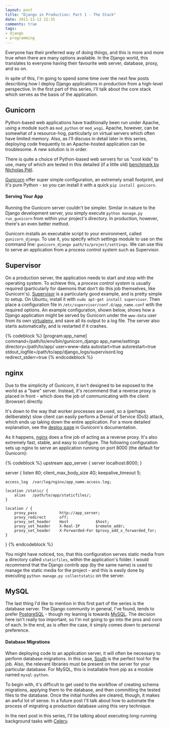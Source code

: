 ```yaml
---
layout: post
title: "Django in Production: Part 1 - The Stack"
date: 2011-11-12 22:35
comments: true
tags:
- django
- programming
---
```


Everyone has their preferred way of doing things, and this is more and more
true when there are many options available. In the Django world, this
translates to everyone having their favourite web server, database, proxy, and
so on.

In spite of this, I'm going to spend some time over the next few posts
describing how I deploy Django applications in production from a high-level
perspective. In the first part of this series, I'll talk about the core stack
which serves as the basis of the application.

Gunicorn
--------

Python-based web applications have traditionally been run under Apache, using
a module such as `mod_python` or `mod_wsgi`. Apache, however, can be somewhat
of a resource-hog, particularly on virtual servers which often have limited
memory. Also, as I'll discuss in detail later in this series, deploying code
frequently to an Apache-hosted application can be troublesome. A new solution
is in order.

There is quite a choice of Python-based web servers for us "cool kids" to use,
many of which are tested in this detailed (if a little old)
[benchmark by Nicholas Piël][benchmark].

[Gunicorn][gunicorn] offer super simple configuration, an extremely small
footprint, and it's pure Python - so you can install it with a quick `pip
install gunicorn`.

#### Serving Your App

Running the Gunicorn server couldn't be simpler. Similar in nature to the
Django development server, you simply execute `python manage.py run_gunicorn`
from within your project's directory. In production, however, there's an even
better method.

Gunicorn installs an executable script to your environment, called
`gunicorn_django`. To use it, you specify which settings module to use on the
command line: `gunicorn_django path/to/project/settings`. We can use this to
serve an application from a process control system such as
Supervisor.

Supervisor
----------

On a production server, the application needs to start and stop with the
operating system. To achieve this, a *process control system* is usually
required (particularly for daemons that don't do this job themselves, like
Gunicorn's). [Supervisor][supervisor] is a particularly good example, and is
pretty simple to setup. On Ubuntu, install it with `sudo apt-get install
supervisor`. Then place a configuration file in
`/etc/supervisor/conf.d/app_name.conf` with the required options. An example
configuration, shown below, shows how a Django application might be served by
Gunicorn under the `www-data` user from its own [virtualenv][virtualenv], and
save all its output to a log file. The server also starts automatically, and
is restarted if it crashes.

{% codeblock %}
[program:app_name]
command=/path/to/env/bin/gunicorn_django app_name/settings
directory=/path/to/app/
user=www-data
autostart=true
autorestart=true
stdout_logfile=/path/to/app/django_logs/supervisord.log
redirect_stderr=true
{% endcodeblock %}

nginx
-----

Due to the simplicity of Gunicorn, it isn't designed to be exposed to the world
as a "bare" server. Instead, it's recommend that a reverse proxy is placed in
front - which does the job of communicating with the client (browser) directly.

It's down to the way that worker processes are used, so a (perhaps
deliberately) slow client can easily perform a Denial of Service (DoS) attack,
which ends up taking down the entire application. For a more detailed
explanation, see the [deploy page][gunicorn-deploy] in Gunicorn's
documentation.

As it happens, [nginx][nginx] does a fine job of acting as a reverse proxy.
It's also extremely fast, stable, and easy to configure. The following
configuration sets up nginx to serve an application running on port 8000 (the
default for Gunicorn):

{% codeblock %}
upstream app_server {
    server localhost:8000;
}

server {
    listen          80;
    client_max_body_size    4G;
    keepalive_timeout       5;

    access_log  /var/log/nginx/app_name.access.log;

    location /static/ {
        alias   /path/to/app/staticfiles/;
    }

    location / {
        proxy_pass          http://app_server;
        proxy_redirect      off;
        proxy_set_header    Host            $host;
        proxy_set_header    X-Real-IP       $remote_addr;
        proxy_set_header    X-Forwarded-For $proxy_add_x_forwarded_for;
    }
}
{% endcodeblock %}

You might have noticed, too, that this configuration serves static media from
a directory called `staticfiles`, within the application's folder. I would
recommend that the Django contrib app (by the same name) is used to manage
the static media for the project - and this is easily done by executing `python
manage.py collectstatic` on the server.

MySQL
-----

The last thing I'd like to mention in this first part of the series is the
database server. The Django community in general, I've found, tends to prefer
[PostgreSQL][postgres] - though my leaning is towards [MySQL][mysql]. The
decision here isn't really too important, so I'm not going to go into the pros
and cons of each. In the end, as is often the case, it simply comes down to
personal preference.

#### Database Migrations

When deploying code to an application server, it will often be necessary to
perform database migrations. In this case, [South][south] is the perfect tool
for the job. Also, the relevant libraries must be present on the server for
your particular database. For MySQL, this is installable from pip as a module
named `mysql-python`.

To begin with, it's difficult to get used to the workflow of creating schema
migrations, applying them to the database, and then committing the tested files
to the database. Once the initial hurdles are cleared, though, it makes an
awful lot of sense. In a future post I'll talk about how to automate the
process of migrating a production database using this very technique.

In the next post in this series, I'll be talking about executing long-running
background tasks with [Celery][celery].

[benchmark]: http://nichol.as/benchmark-of-python-web-servers
[gunicorn]: http://gunicorn.org
[gunicorn-deploy]: http://gunicorn.org/deploy.html
[supervisor]: http://supervisord.org
[virtualenv]: http://www.virtualenv.org/en/latest/index.html
[nginx]: http://nginx.org
[postgres]: http://www.postgresql.org
[mysql]: http://www.mysql.com
[south]: http://south.aeracode.org
[celery]: http://celeryproject.org
